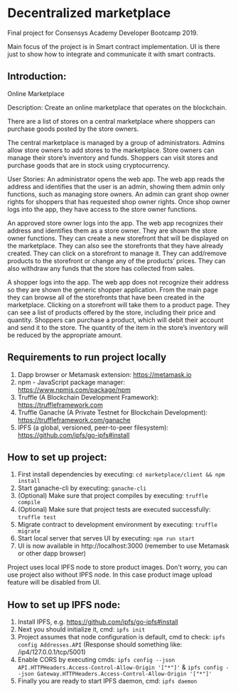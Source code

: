 # Decentralized marketplace
Final project for Consensys Academy Developer Bootcamp 2019.

Main focus of the project is in Smart contract implementation. UI is there just to show how to integrate and communicate it with smart contracts.

## Introduction:

Online Marketplace

Description: Create an online marketplace that operates on the blockchain.
 
There are a list of stores on a central marketplace where shoppers can purchase goods posted by the store owners.
 
The central marketplace is managed by a group of administrators. Admins allow store owners to add stores to the marketplace. Store owners can manage their store’s inventory and funds. Shoppers can visit stores and purchase goods that are in stock using cryptocurrency.
 
User Stories:
An administrator opens the web app. The web app reads the address and identifies that the user is an admin, showing them admin only functions, such as managing store owners. An admin can grant shop owner rights for shoppers that has requested shop owner rights. Once shop owner logs into the app, they have access to the store owner functions.
 
An approved store owner logs into the app. The web app recognizes their address and identifies them as a store owner. They are shown the store owner functions. They can create a new storefront that will be displayed on the marketplace. They can also see the storefronts that they have already created. They can click on a storefront to manage it. They can add/remove products to the storefront or change any of the products’ prices. They can also withdraw any funds that the store has collected from sales.
 
A shopper logs into the app. The web app does not recognize their address so they are shown the generic shopper application. From the main page they can browse all of the storefronts that have been created in the marketplace. Clicking on a storefront will take them to a product page. They can see a list of products offered by the store, including their price and quantity. Shoppers can purchase a product, which will debit their account and send it to the store. The quantity of the item in the store’s inventory will be reduced by the appropriate amount.

## Requirements to run project locally
1. Dapp browser or Metamask extension: https://metamask.io
1. npm - JavaScript package manager: https://www.npmjs.com/package/npm
1. Truffle (A Blockchain Development Framework): https://truffleframework.com
1. Truffle Ganache (A Private Testnet for Blockchain Development): https://truffleframework.com/ganache
1. IPFS (a global, versioned, peer-to-peer filesystem): https://github.com/ipfs/go-ipfs#install

## How to set up project:

1. First install dependencies by executing: `cd marketplace/client && npm install`
1. Start ganache-cli by executing: `ganache-cli`
1. (Optional) Make sure that project compiles by executing: `truffle compile`
1. (Optional) Make sure that project tests are executed successfully: `truffle test`
1. Migrate contract to development environment by executing: `truffle migrate`
1. Start local server that serves UI by executing: `npm run start` 
1. UI is now available in http://localhost:3000 (remember to use Metamask or other dapp browser)

Project uses local IPFS node to store product images. Don't worry, you can use project also without IPFS node. In this case
product image upload feature will be disabled from UI.

## How to set up IPFS node:
1. Install IPFS, e.g. https://github.com/ipfs/go-ipfs#install
1. Next you should initialize it, cmd: `ipfs init`
1. Project assumes that node configuration is default, cmd to check: `ipfs config Addresses.API` (Response should something like: /ip4/127.0.0.1/tcp/5001)
1. Enable CORS by executing cmds: `ipfs config --json API.HTTPHeaders.Access-Control-Allow-Origin '["*"]'` & `ipfs config --json Gateway.HTTPHeaders.Access-Control-Allow-Origin '["*"]'`
1. Finally you are ready to start IPFS daemon, cmd: `ipfs daemon`